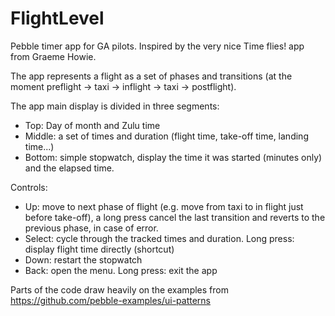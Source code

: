 # FlightLevel
Pebble timer app for GA pilots.
Inspired by the very nice Time flies! app from Graeme Howie.

The app represents a flight as a set of phases and transitions (at the moment preflight -> taxi -> inflight -> taxi -> postflight).

The app main display is divided in three segments:
* Top: Day of month and Zulu time
* Middle: a set of times and duration (flight time, take-off time, landing time...)
* Bottom: simple stopwatch, display the time it was started (minutes only) and the elapsed time.

Controls:
* Up: move to next phase of flight (e.g. move from taxi to in flight just before take-off), a long press cancel the last transition and reverts to the previous phase, in case of error.
* Select: cycle through the tracked times and duration. Long press: display flight time directly (shortcut)
* Down: restart the stopwatch
* Back: open the menu. Long press: exit the app

Parts of the code draw heavily on the examples from https://github.com/pebble-examples/ui-patterns
